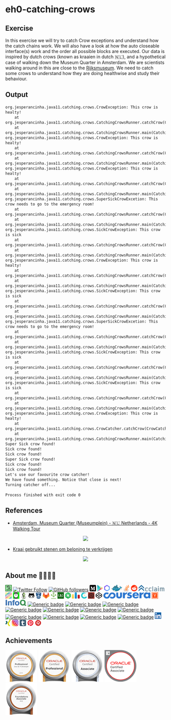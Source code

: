 # eh0-catching-crows

## Exercise

In this exercise we will try to catch Crow exceptions and understand how the catch chains work.
We will also have a look at how the auto closeable interface(s) work and the order all possible blocks are executed.
Our data is inspired by dutch crows (known as kraaien in dutch 🇳🇱), and a hypothetical case of walking down the Museum Quarter in Amsterdam.
We are scientists walking around in this are close to the [Rijksmuseum](https://www.youtube.com/user/RijksmuseumAmsterdam).
We need to catch some crows to understand how they are doing healthwise and study their behaviour.

## Output

```text
org.jesperancinha.java11.catching.crows.CrowException: This crow is healty!
	at org.jesperancinha.java11.catching.crows.CatchingCrowsRunner.catchCrow(CatchingCrowsRunner.java:40)
	at org.jesperancinha.java11.catching.crows.CatchingCrowsRunner.main(CatchingCrowsRunner.java:12)
org.jesperancinha.java11.catching.crows.CrowException: This crow is healty!
	at org.jesperancinha.java11.catching.crows.CatchingCrowsRunner.catchCrow(CatchingCrowsRunner.java:40)
	at org.jesperancinha.java11.catching.crows.CatchingCrowsRunner.main(CatchingCrowsRunner.java:12)
org.jesperancinha.java11.catching.crows.CrowException: This crow is healty!
	at org.jesperancinha.java11.catching.crows.CatchingCrowsRunner.catchCrow(CatchingCrowsRunner.java:40)
	at org.jesperancinha.java11.catching.crows.CatchingCrowsRunner.main(CatchingCrowsRunner.java:12)
org.jesperancinha.java11.catching.crows.SuperSickCrowExcetion: This crow needs to go to the emergency room!
	at org.jesperancinha.java11.catching.crows.CatchingCrowsRunner.catchCrow(CatchingCrowsRunner.java:44)
	at org.jesperancinha.java11.catching.crows.CatchingCrowsRunner.main(CatchingCrowsRunner.java:12)
org.jesperancinha.java11.catching.crows.SickCrowException: This crow is sick
	at org.jesperancinha.java11.catching.crows.CatchingCrowsRunner.catchCrow(CatchingCrowsRunner.java:42)
	at org.jesperancinha.java11.catching.crows.CatchingCrowsRunner.main(CatchingCrowsRunner.java:12)
org.jesperancinha.java11.catching.crows.CrowException: This crow is healty!
	at org.jesperancinha.java11.catching.crows.CatchingCrowsRunner.catchCrow(CatchingCrowsRunner.java:40)
	at org.jesperancinha.java11.catching.crows.CatchingCrowsRunner.main(CatchingCrowsRunner.java:12)
org.jesperancinha.java11.catching.crows.SickCrowException: This crow is sick
	at org.jesperancinha.java11.catching.crows.CatchingCrowsRunner.catchCrow(CatchingCrowsRunner.java:42)
	at org.jesperancinha.java11.catching.crows.CatchingCrowsRunner.main(CatchingCrowsRunner.java:12)
org.jesperancinha.java11.catching.crows.SuperSickCrowExcetion: This crow needs to go to the emergency room!
	at org.jesperancinha.java11.catching.crows.CatchingCrowsRunner.catchCrow(CatchingCrowsRunner.java:44)
	at org.jesperancinha.java11.catching.crows.CatchingCrowsRunner.main(CatchingCrowsRunner.java:12)
org.jesperancinha.java11.catching.crows.SickCrowException: This crow is sick
	at org.jesperancinha.java11.catching.crows.CatchingCrowsRunner.catchCrow(CatchingCrowsRunner.java:42)
	at org.jesperancinha.java11.catching.crows.CatchingCrowsRunner.main(CatchingCrowsRunner.java:12)
org.jesperancinha.java11.catching.crows.SickCrowException: This crow is sick
	at org.jesperancinha.java11.catching.crows.CatchingCrowsRunner.catchCrow(CatchingCrowsRunner.java:42)
	at org.jesperancinha.java11.catching.crows.CatchingCrowsRunner.main(CatchingCrowsRunner.java:12)
org.jesperancinha.java11.catching.crows.CrowException: This crow is healty!
	at org.jesperancinha.java11.catching.crows.CrowCatcher.catchCrow(CrowCatcher.java:18)
	at org.jesperancinha.java11.catching.crows.CatchingCrowsRunner.main(CatchingCrowsRunner.java:28)
Super Sick crow found!
Sick crow found!
Sick crow found!
Super Sick crow found!
Sick crow found!
Sick crow found!
Let's use our favourite crow catcher!
We have found something. Notice that close is next!
Turning catcher off...

Process finished with exit code 0
```

## References

-   [Amsterdam, Museum Quarter (Museumplein) - 🇳🇱 Netherlands - 4K Walking Tour](https://www.youtube.com/watch?v=dh4l1qQ5RUs)

<div align="center">
      <a href="https://www.youtube.com/watch?v=dh4l1qQ5RUs">
     <img 
      src="https://img.youtube.com/vi/dh4l1qQ5RUs/0.jpg" 
      style="width:10%;">
      </a>
    </div>
    
-   [Kraai gebruikt stenen om beloning te verkrijgen](https://www.youtube.com/watch?v=Td4vwrIdBjU)

<div align="center">
      <a href="https://www.youtube.com/watch?v=Td4vwrIdBjU">
     <img 
      src="https://img.youtube.com/vi/Td4vwrIdBjU/0.jpg" 
      style="width:10%;">
      </a>
    </div>

## About me 👨🏽‍💻🚀

[![alt text](https://raw.githubusercontent.com/jesperancinha/project-signer/master/project-signer-templates/icons-20/JEOrgLogo-20.png "João Esperancinha Homepage")](http://joaofilipesabinoesperancinha.nl)
[![Twitter Follow](https://img.shields.io/twitter/follow/joaofse?label=João%20Esperancinha&style=social "Twitter")](https://twitter.com/joaofse)
[![GitHub followers](https://img.shields.io/github/followers/jesperancinha.svg?label=jesperancinha&style=social "GitHub")](https://github.com/jesperancinha)
[![alt text](https://raw.githubusercontent.com/jesperancinha/project-signer/master/project-signer-templates/icons-20/medium-20.png "Medium")](https://medium.com/@jofisaes)
[![alt text](https://raw.githubusercontent.com/jesperancinha/project-signer/master/project-signer-templates/icons-20/google-apps-20.png "Google Apps")](https://play.google.com/store/apps/developer?id=Joao+Filipe+Sabino+Esperancinha)
[![alt text](https://raw.githubusercontent.com/jesperancinha/project-signer/master/project-signer-templates/icons-20/sonatype-20.png "Sonatype Search Repos")](https://search.maven.org/search?q=org.jesperancinha)
[![alt text](https://raw.githubusercontent.com/jesperancinha/project-signer/master/project-signer-templates/icons-20/docker-20.png "Docker Images")](https://hub.docker.com/u/jesperancinha)
[![alt text](https://raw.githubusercontent.com/jesperancinha/project-signer/master/project-signer-templates/icons-20/stack-overflow-20.png)](https://stackoverflow.com/users/3702839/joao-esperancinha)
[![alt text](https://raw.githubusercontent.com/jesperancinha/project-signer/master/project-signer-templates/icons-20/reddit-20.png "Reddit")](https://www.reddit.com/user/jesperancinha/)
[![alt text](https://raw.githubusercontent.com/jesperancinha/project-signer/master/project-signer-templates/icons-20/acclaim-20.png "Acclaim")](https://www.youracclaim.com/users/joao-esperancinha/badges)
[![alt text](https://raw.githubusercontent.com/jesperancinha/project-signer/master/project-signer-templates/icons-20/devto-20.png "Dev To")](https://dev.to/jofisaes)
[![alt text](https://raw.githubusercontent.com/jesperancinha/project-signer/master/project-signer-templates/icons-20/hackernoon-20.jpeg "Hackernoon")](https://hackernoon.com/@jesperancinha)
[![alt text](https://raw.githubusercontent.com/jesperancinha/project-signer/master/project-signer-templates/icons-20/codeproject-20.png "Code Project")](https://www.codeproject.com/Members/jesperancinha)
[![alt text](https://raw.githubusercontent.com/jesperancinha/project-signer/master/project-signer-templates/icons-20/github-20.png "GitHub")](https://github.com/jesperancinha)
[![alt text](https://raw.githubusercontent.com/jesperancinha/project-signer/master/project-signer-templates/icons-20/bitbucket-20.png "BitBucket")](https://bitbucket.org/jesperancinha)
[![alt text](https://raw.githubusercontent.com/jesperancinha/project-signer/master/project-signer-templates/icons-20/gitlab-20.png "GitLab")](https://gitlab.com/jesperancinha)
[![alt text](https://raw.githubusercontent.com/jesperancinha/project-signer/master/project-signer-templates/icons-20/bintray-20.png "BinTray")](https://bintray.com/jesperancinha)
[![alt text](https://raw.githubusercontent.com/jesperancinha/project-signer/master/project-signer-templates/icons-20/free-code-camp-20.jpg "FreeCodeCamp")](https://www.freecodecamp.org/jofisaes)
[![alt text](https://raw.githubusercontent.com/jesperancinha/project-signer/master/project-signer-templates/icons-20/hackerrank-20.png "HackerRank")](https://www.hackerrank.com/jofisaes)
[![alt text](https://raw.githubusercontent.com/jesperancinha/project-signer/master/project-signer-templates/icons-20/codeforces-20.png "Code Forces")](https://codeforces.com/profile/jesperancinha)
[![alt text](https://raw.githubusercontent.com/jesperancinha/project-signer/master/project-signer-templates/icons-20/codebyte-20.png "Codebyte")](https://coderbyte.com/profile/jesperancinha)
[![alt text](https://raw.githubusercontent.com/jesperancinha/project-signer/master/project-signer-templates/icons-20/codewars-20.png "CodeWars")](https://www.codewars.com/users/jesperancinha)
[![alt text](https://raw.githubusercontent.com/jesperancinha/project-signer/master/project-signer-templates/icons-20/codepen-20.png "Code Pen")](https://codepen.io/jesperancinha)
[![alt text](https://raw.githubusercontent.com/jesperancinha/project-signer/master/project-signer-templates/icons-20/coursera-20.png "Coursera")](https://www.coursera.org/user/da3ff90299fa9297e283ee8e65364ffb)
[![alt text](https://raw.githubusercontent.com/jesperancinha/project-signer/master/project-signer-templates/icons-20/hacker-news-20.png "Hacker News")](https://news.ycombinator.com/user?id=jesperancinha)
[![alt text](https://raw.githubusercontent.com/jesperancinha/project-signer/master/project-signer-templates/icons-20/infoq-20.png "InfoQ")](https://www.infoq.com/profile/Joao-Esperancinha.2/)
[![Generic badge](https://img.shields.io/static/v1.svg?label=Articles&message=Across%20The%20Web&color=purple)](https://github.com/jesperancinha/project-signer/blob/master/project-signer-templates/Articles.md)
[![Generic badge](https://img.shields.io/static/v1.svg?label=Homepage&message=Time%20Disruption%20Studios&color=6495ED)](http://tds.joaofilipesabinoesperancinha.nl/)
[![Generic badge](https://img.shields.io/static/v1.svg?label=Homepage&message=Image%20Train%20Filters&color=6495ED)](http://itf.joaofilipesabinoesperancinha.nl/)
[![Generic badge](https://img.shields.io/static/v1.svg?label=Homepage&message=MancalaJE&color=6495ED)](http://mancalaje.joaofilipesabinoesperancinha.nl/)
[![Generic badge](https://img.shields.io/static/v1.svg?label=All%20Badges&message=Badges&color=red)](https://github.com/jesperancinha/project-signer/blob/master/project-signer-templates/Badges.md)
[![Generic badge](https://img.shields.io/static/v1.svg?label=Status&message=Project%20Status&color=red)](https://github.com/jesperancinha/project-signer/blob/master/project-signer-templates/Status.md)
[![Generic badge](https://img.shields.io/static/v1.svg?label=GitHub&message=ITF%20Chartizate%20Android&color=yellow)](https://github.com/JEsperancinhaOrg/itf-chartizate-android)
[![Generic badge](https://img.shields.io/static/v1.svg?label=GitHub&message=ITF%20Chartizate%20Java&color=yellow)](https://github.com/JEsperancinhaOrg/itf-chartizate-modules/tree/master/itf-chartizate-java)
[![Generic badge](https://img.shields.io/static/v1.svg?label=GitHub&message=ITF%20Chartizate%20API&color=yellow)](https://github.com/JEsperancinhaOrg/itf-chartizate/tree/master/itf-chartizate-api)
[![Generic badge](https://img.shields.io/static/v1.svg?label=GitHub&message=Markdowner%20Core&color=yellow)](https://github.com/jesperancinha/markdowner/tree/master/markdowner-core)
[![Generic badge](https://img.shields.io/static/v1.svg?label=GitHub&message=Markdowner%20Filter&color=yellow)](https://github.com/jesperancinha/markdowner/tree/master/markdowner-filter)
[![alt text](https://raw.githubusercontent.com/jesperancinha/project-signer/master/project-signer-templates/icons-20/linkedin-20.png "LinkedIn")](https://www.linkedin.com/in/joaoesperancinha/)
[![alt text](https://raw.githubusercontent.com/jesperancinha/project-signer/master/project-signer-templates/icons-20/xing-20.png "Xing")](https://www.xing.com/profile/Joao_Esperancinha/cv)
[![alt text](https://raw.githubusercontent.com/jesperancinha/project-signer/master/project-signer-templates/icons-20/instagram-20.png "Instagram")](https://www.instagram.com/jesperancinha/)
[![alt text](https://raw.githubusercontent.com/jesperancinha/project-signer/master/project-signer-templates/icons-20/tumblr-20.png "Tumblr")](https://jofisaes.tumblr.com/)
[![alt text](https://raw.githubusercontent.com/jesperancinha/project-signer/master/project-signer-templates/icons-20/pinterest-20.png "Pinterest")](https://nl.pinterest.com/jesperancinha/)
[![alt text](https://raw.githubusercontent.com/jesperancinha/project-signer/master/project-signer-templates/icons-20/quora-20.png "Quora")](https://nl.quora.com/profile/Jo%C3%A3o-Esperancinha)

## Achievements

[![Oracle Certified Professional, Java SE 11 Programmer](https://raw.githubusercontent.com/jesperancinha/project-signer/master/project-signer-templates/badges/oracle-certified-professional-java-se-11-developer-100.png "Oracle Certified Professional, Java SE 11 Programmer")](https://www.youracclaim.com/badges/87609d8e-27c5-45c9-9e42-60a5e9283280/public_url)
[![Oracle Certified Professional, Java SE 8 Programmer](https://raw.githubusercontent.com/jesperancinha/project-signer/master/project-signer-templates/badges/oracle-certified-professional-java-se-8-programmer-100.png "Oracle Certified Professional, Java SE 8 Programmer")](https://www.youracclaim.com/badges/92e036f5-4e11-4cff-9935-3e62266d2074/public_url)
[![Oracle Certified Associate, Java SE 8 Programmer](https://raw.githubusercontent.com/jesperancinha/project-signer/master/project-signer-templates/badges/oracle-certified-associate-java-se-8-programmer-100.png)](https://www.youracclaim.com/badges/a206436d-6fd8-4ca1-8feb-38a838446ee7/public_url)
[![Oracle Certified Associate, Java SE 7 Programmer](https://raw.githubusercontent.com/jesperancinha/project-signer/master/project-signer-templates/badges/oracle-certified-associate-java-se-7-programmer-100.png)](https://www.youracclaim.com/badges/f4c6cc1e-cb52-432b-904d-36d266112225/public_url)
[![Oracle Certified Juninor Associate](https://raw.githubusercontent.com/jesperancinha/project-signer/master/project-signer-templates/badges/oracle-certified-foundations-associate-java-100.png)](https://www.youracclaim.com/badges/6db92c1e-7bca-4856-9543-0d5ed0182794/public_url)
